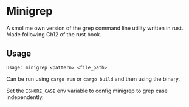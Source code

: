 # Minigrep

A smol me own version of the grep command line utility written in rust.
Made following Ch12 of the rust book. 

## Usage

```
Usage: minigrep <pattern> <file_path>
```
Can be run using `cargo run` or `cargo build` and then using the binary.

Set the `IGNORE_CASE` env variable to config minigrep to grep case independently.